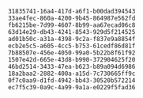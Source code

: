 
                31835741-16a4-417d-a6f1-b00dad394543
                33ae4fec-860a-4200-9b45-864987e562fd
                fb6215be-7d99-4607-8b99-aa67ecad06c8
                63d14e29-db43-4241-8543-929d5f214525
                ad01b50c-a31a-4398-9c2a-f837e9a8854f
                ecb2e5c5-a605-4cc5-b753-61cedf86d81f
                7b88507e-456e-4050-99a0-5b22b8f61f92
                1507e42d-665e-43d8-b990-372904625f20
                46bd2514-3433-47ea-b623-b89a094d6986
                18a2baa2-2882-400a-a15d-7c730665ff9c
                0f7c0aa9-d1fd-4942-bb43-30520b572214
                ec7f5c39-0a9c-4a99-9a1a-e0229f5fad36
                